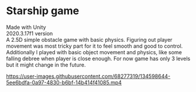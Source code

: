 # Starship game
Made with Unity\
2020.3.17f1 version\
A 2.5D simple obstacle game with basic physics. Figuring out player movement was most tricky part for it to feel smooth and good to control. Additionally I played with basic object movement and physics, like some falling debree when player is close enough. For now game has only 3 levels but it might change in the future. 


https://user-images.githubusercontent.com/68277319/134598644-5ee6bdfa-0a97-4830-b6bf-14b414f41085.mp4

